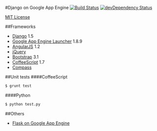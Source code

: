 #Django on Google App Engine
[![Build Status](https://secure.travis-ci.org/kelp404/Django-GAE.png?branch=master)](http://travis-ci.org/kelp404/Django-GAE) [![devDependency Status](https://david-dm.org/kelp404/Django-GAE/dev-status.png?branch=master)](https://david-dm.org/kelp404/Django-GAE#info=devDependencies)

[MIT License](http://www.opensource.org/licenses/mit-license.php)



##Frameworks
* [Django](https://github.com/django/django) 1.5
* [Google App Engine Launcher](https://developers.google.com/appengine/) 1.8.9
* [AngularJS](http://angularjs.org/) 1.2
* [jQuery](http://jquery.com/)
* [Bootstrap](http://getbootstrap.com/) 3.1
* [CoffeeScript](http://coffeescript.org) 1.7
* [Compass](https://github.com/chriseppstein/compass)



##Unit tests
####CoffeeScript
>
```bash
$ grunt test
```

####Python
>
```bash
$ python test.py
```



##Others
* [Flask on Google App Engine](https://github.com/kelp404/Flask-GAE)


